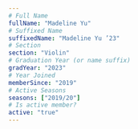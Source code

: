 ```yaml
---
# Full Name
fullName: "Madeline Yu"
# Suffixed Name
suffixedName: "Madeline Yu ’23"
# Section
section: "Violin"
# Graduation Year (or name suffix)
gradYear: "2023"
# Year Joined
memberSince: "2019"
# Active Seasons
seasons: ["2019/20"]
# Is active member?
active: "true"
---
```


